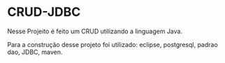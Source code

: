# CRUD-JDBC

Nesse Projeito é feito um CRUD utilizando a linguagem Java.

Para a construção desse projeto foi utilizado: eclipse, postgresql, padrao dao, JDBC, maven.
